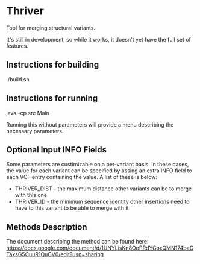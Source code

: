 # Thriver

Tool for merging structural variants.

It's still in development, so while it works, it doesn't yet have the full set of features.

## Instructions for building

./build.sh

## Instructions for running

java -cp src Main

Running this without parameters will provide a menu describing the necessary parameters.

## Optional Input INFO Fields

Some parameters are custimizable on a per-variant basis.  In these cases, the value for each variant can be specified by assing an extra INFO field to each VCF entry containing the value.  A list of these is below:

* THRIVER_DIST - the maximum distance other variants can be to merge with this one
* THRIVER_ID - the minimum sequence identity other insertions need to have to this variant to be able to merge with it


## Methods Description

The document describing the method can be found here: https://docs.google.com/document/d/1UNYLisKn8OpPRdYGoxQMN174baGTaxsG5CuuR1QuCV0/edit?usp=sharing
